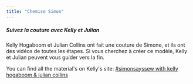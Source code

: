 ```yaml
---
title: "Chemise Simon"
---
```


<Tip>

##### Suivez la couture avec Kelly et Julian

Kelly Hogaboom et Julian Collins ont fait une couture de Simone, et ils ont des vidéos de
toutes les étapes.
Si vous cherchez à créer ce modèle, Kelly et Julian peuvent vous guider vers la fin.

You can find all the material's on Kelly's
site: [#simonsayssew with kelly hogaboom & julian collins](https://kelly.hogaboom.org/2020/07/simon-says-sew-with-kelly-hogaboom-and-julian-collins/)

</Tip>

<PatternDocs pattern='simon' />
